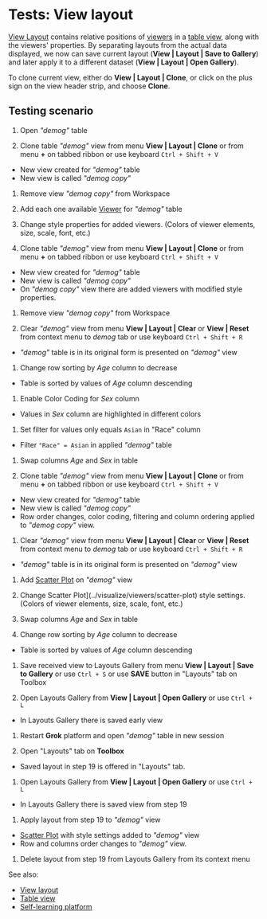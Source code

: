 <!-- TITLE: Tests: View layout -->
<!-- SUBTITLE: -->

# Tests: View layout

[View Layout](view-layout.md) contains relative positions of [viewers](../visualize/viewers/viewers.md) in
a [table view](../datagrok/navigation/views/table-view.md), along with the viewers' properties. By separating layouts from the actual
data displayed, we now can save current layout (**View | Layout | Save to Gallery**)
and later apply it to a different dataset
(**View | Layout | Open Gallery**).

To clone current view, either do **View | Layout | Clone**, or click on the plus sign on the view header strip, and
choose **Clone**.

## Testing scenario

1. Open *"demog"* table

1. Clone table *"demog"* view from menu **View | Layout | Clone** or from menu **+** on tabbed ribbon or use
   keyboard ```Ctrl + Shift + V```

* New view created for *"demog"* table
* New view is called *"demog copy"*

1. Remove view *"demog copy"* from Workspace

1. Add each one available [Viewer](../visualize/viewers/viewers.md) for *"demog"* table

1. Change style properties for added viewers. (Colors of viewer elements, size, scale, font, etc.)

1. Clone table *"demog"* view from menu **View | Layout | Clone** or from menu **+** on tabbed ribbon or use
   keyboard ```Ctrl + Shift + V```

* New view created for *"demog"* table
* New view is called *"demog copy"*
* On *"demog copy"* view there are added viewers with modified style properties.

1. Remove view *"demog copy"* from Workspace

1. Clear *"demog"* view from menu **View | Layout | Clear** or **View | Reset** from context menu to *demog* tab or use
   keyboard ```Ctrl + Shift + R```

* *"demog"* table is in its original form is presented on *"demog"* view

1. Change row sorting by *Age* column to decrease

* Table is sorted by values ​​of *Age* column descending

1. Enable Color Coding for *Sex* column

* Values ​​in *Sex* column are highlighted in different colors

1. Set filter for values ​​only equals ```Asian``` in "Race" column

* Filter ```"Race" = Asian``` in applied *"demog"* table

1. Swap columns *Age* and *Sex* in table

1. Clone table *"demog"* view from menu **View | Layout | Clone** or from menu **+** on tabbed ribbon or use
   keyboard ```Ctrl + Shift + V```

* New view created for *"demog"* table
* New view is called *"demog copy"*
* Row order changes, color coding, filtering and column ordering applied to *"demog copy"* view.

1. Clear *"demog"* view from menu **View | Layout | Clear** or **View | Reset** from context menu to *demog* tab or use
   keyboard ```Ctrl + Shift + R```

* *"demog"* table is in its original form is presented on *"demog"* view

1. Add [Scatter Plot](../visualize/viewers/scatter-plot.md) on *"demog"* view

1. Change Scatter Plot](../visualize/viewers/scatter-plot) style settings. (Colors of viewer elements, size, scale,
   font, etc.)

1. Swap columns *Age* and *Sex* in table

1. Change row sorting by *Age* column to decrease

* Table is sorted by values ​​of *Age* column descending

1. Save received view to Layouts Gallery from menu **View | Layout | Save to Gallery** or use ```Ctrl + S``` or use
   **SAVE** button in "Layouts" tab on Toolbox

1. Open Layouts Gallery from **View | Layout | Open Gallery** or use ```Ctrl + L```

* In Layouts Gallery there is saved early view

1. Restart **Grok** platform and open *"demog"* table in new session

1. Open "Layouts" tab on **Toolbox**

* Saved layout in step 19 is offered in "Layouts" tab.

1. Open Layouts Gallery from **View | Layout | Open Gallery** or use ```Ctrl + L```

* In Layouts Gallery there is saved view from step 19

1. Apply layout from step 19 to *"demog"* view

* [Scatter Plot](../visualize/viewers/scatter-plot.md) with style settings added to *"demog"* view
* Row and columns order changes to *"demog"* view.

1. Delete layout from step 19 from Layouts Gallery from its context menu

See also:

* [View layout](view-layout.md)
* [Table view](../datagrok/navigation/views/table-view.md)
* [Self-learning platform](../govern/catalog/self-learning-platform.md)
